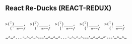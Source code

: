 ## React Re-Ducks (REACT-REDUX)

      _          _          _          _          _
    >(')____,  >(')____,  >(')____,  >(')____,  >(') ___,
      (` =~~/    (` =~~/    (` =~~/    (` =~~/    (` =~~/
   ~^~^`---'~^~^~^`---'~^~^~^`---'~^~^~^`---'~^~^~^`---'~^~^~
